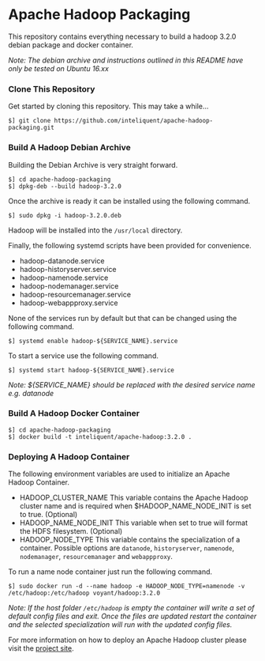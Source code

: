 Apache Hadoop Packaging
=======================

This repository contains everything necessary to build a hadoop 3.2.0 debian package and docker container.

*Note: The debian archive and instructions outlined in this README have only be tested on Ubuntu 16.xx*

### Clone This Repository

Get started by cloning this repository. This may take a while...

```
$] git clone https://github.com/inteliquent/apache-hadoop-packaging.git
```

### Build A Hadoop Debian Archive

Building the Debian Archive is very straight forward.

```
$] cd apache-hadoop-packaging
$] dpkg-deb --build hadoop-3.2.0
```

Once the archive is ready it can be installed using the following command.

```
$] sudo dpkg -i hadoop-3.2.0.deb
```

Hadoop will be installed into the `/usr/local` directory.

Finally, the following systemd scripts have been provided for convenience.

- hadoop-datanode.service
- hadoop-historyserver.service
- hadoop-namenode.service
- hadoop-nodemanager.service
- hadoop-resourcemanager.service
- hadoop-webappproxy.service

None of the services run by default but that can be changed using the following command.

```
$] systemd enable hadoop-${SERVICE_NAME}.service
```

To start a service use the following command.

```
$] systemd start hadoop-${SERVICE_NAME}.service
```

*Note: ${SERVICE_NAME} should be replaced with the desired service name e.g. datanode*

### Build A Hadoop Docker Container

```
$] cd apache-hadoop-packaging
$] docker build -t inteliquent/apache-hadoop:3.2.0 .
```

### Deploying A Hadoop Container

The following environment variables are used to initialize an Apache Hadoop Container.

- HADOOP_CLUSTER_NAME This variable contains the Apache Hadoop cluster name and is required when $HADOOP_NAME_NODE_INIT is set to true. (Optional)
- HADOOP_NAME_NODE_INIT This variable when set to true will format the HDFS filesystem. (Optional)
- HADOOP_NODE_TYPE This variable contains the specialization of a container. Possible options are `datanode`, `historyserver`, `namenode`, `nodemanager`, `resourcemanager` and `webappproxy`.

To run a name node container just run the following command.

```
$] sudo docker run -d --name hadoop -e HADOOP_NODE_TYPE=namenode -v /etc/hadoop:/etc/hadoop voyant/hadoop:3.2.0
```

*Note: If the host folder `/etc/hadoop` is empty the container will write a set of default config files and exit. Once the files are updated restart the container and the selected specialization will run with the updated config files.*

For more information on how to deploy an Apache Hadoop cluster please visit the [project site](http://hadoop.apache.org/docs/stable/hadoop-project-dist/hadoop-common/ClusterSetup.html).
